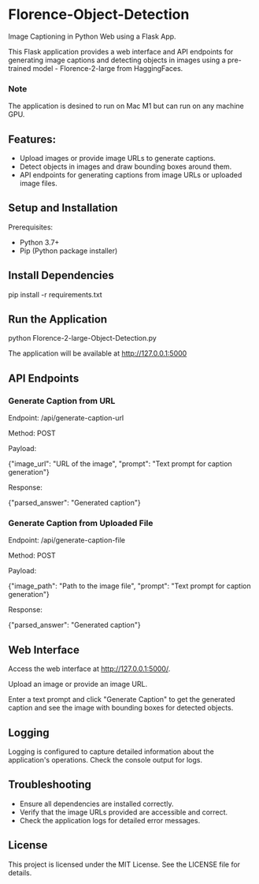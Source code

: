 # Florence-Object-Detection
Image Captioning in Python Web using a Flask App.

This Flask application provides a web interface and API endpoints for generating image captions and detecting objects in images using a pre-trained model - Florence-2-large from HaggingFaces.

### Note
The application is desined to run on Mac M1 but can run on any machine GPU.

## Features:
* Upload images or provide image URLs to generate captions.
* Detect objects in images and draw bounding boxes around them.
* API endpoints for generating captions from image URLs or uploaded image files.

## Setup and Installation
Prerequisites:
- Python 3.7+
- Pip (Python package installer)

## Install Dependencies
pip install -r requirements.txt

## Run the Application
python Florence-2-large-Object-Detection.py

The application will be available at http://127.0.0.1:5000

## API Endpoints
### Generate Caption from URL
Endpoint: /api/generate-caption-url

Method: POST

Payload:

{"image_url": "URL of the image", "prompt": "Text prompt for caption generation"}

Response:

{"parsed_answer": "Generated caption"}

### Generate Caption from Uploaded File
Endpoint: /api/generate-caption-file

Method: POST

Payload:

{"image_path": "Path to the image file", "prompt": "Text prompt for caption generation"}

Response:

{"parsed_answer": "Generated caption"}


## Web Interface
Access the web interface at http://127.0.0.1:5000/.

Upload an image or provide an image URL.

Enter a text prompt and click "Generate Caption" to get the generated caption and see the image with bounding boxes for detected objects.

## Logging
Logging is configured to capture detailed information about the application's operations. Check the console output for logs.

## Troubleshooting
* Ensure all dependencies are installed correctly.
* Verify that the image URLs provided are accessible and correct.
* Check the application logs for detailed error messages.

## License
This project is licensed under the MIT License. See the LICENSE file for details.

